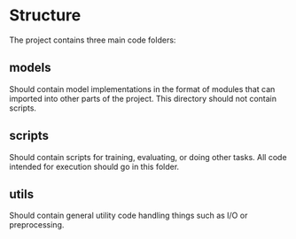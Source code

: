# Structure
The project contains three main code folders:

## models
Should contain model implementations in the format of modules that can imported into other
parts of the project. This directory should not contain scripts.


## scripts
Should contain scripts for training, evaluating, or doing other tasks. All code intended for execution should
go in this folder.


## utils
Should contain general utility code handling things such as I/O or preprocessing.
